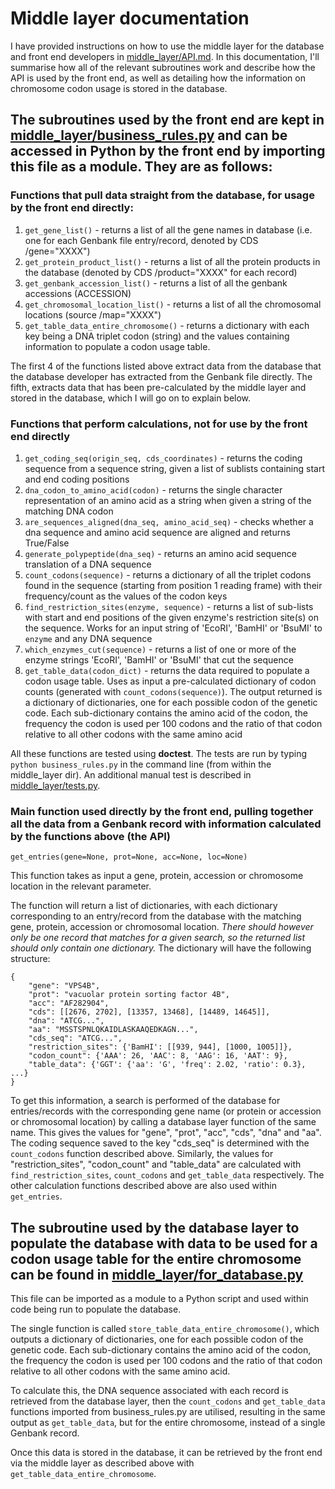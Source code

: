 Middle layer documentation
======

I have provided instructions on how to use the middle layer for the database and front end developers in [middle_layer/API.md](https://github.com/edwardchalstrey1/biocomputing_2/blob/master/middle_layer/API.md). In this documentation, I'll summarise how all of the relevant subroutines work and describe how the API is used by the front end, as well as detailing how the information on chromosome codon usage is stored in the database.

The subroutines used by the front end are kept in [middle_layer/business_rules.py](https://github.com/edwardchalstrey1/biocomputing_2/blob/master/middle_layer/business_rules.py) and can be accessed in Python by the front end by importing this file as a module. They are as follows:
----

### Functions that pull data straight from the database, for usage by the front end directly:

1. ```get_gene_list()``` - returns a list of all the gene names in database (i.e. one for each Genbank file entry/record, denoted by CDS /gene="XXXX")
2. ```get_protein_product_list()``` - returns a list of all the protein products in the database (denoted by CDS /product="XXXX" for each record)
3. ```get_genbank_accession_list()``` - returns a list of all the genbank accessions (ACCESSION)
4. ```get_chromosomal_location_list()``` - returns a list of all the chromosomal locations (source /map="XXXX")
5. ```get_table_data_entire_chromosome()``` - returns a dictionary with each key being a DNA triplet codon (string) and the values containing information to populate a codon usage table.

The first 4 of the functions listed above extract data from the database that the database developer has extracted from the Genbank file directly. The fifth, extracts data that has been pre-calculated by the middle layer and stored in the database, which I will go on to explain below.

###  Functions that perform calculations, not for use by the front end directly

1. ```get_coding_seq(origin_seq, cds_coordinates)``` - returns the coding sequence from a sequence string, given a list of sublists containing start and end coding positions
2. ```dna_codon_to_amino_acid(codon)``` - returns the single character representation of an amino acid as a string when given a string of the matching DNA codon
3. ```are_sequences_aligned(dna_seq, amino_acid_seq)``` - checks whether a dna sequence and amino acid sequence are aligned and returns True/False
4. ```generate_polypeptide(dna_seq)``` - returns an amino acid sequence translation of a DNA sequence
5. ```count_codons(sequence)``` - returns a dictionary of all the triplet codons found in the sequence (starting from position 1 reading frame) with their frequency/count as the values of the codon keys
6. ```find_restriction_sites(enzyme, sequence)``` - returns a list of sub-lists with start and end positions of the given enzyme's restriction site(s) on the sequence. Works for an input string of 'EcoRI', 'BamHI' or 'BsuMI' to ```enzyme``` and any DNA sequence
7. ```which_enzymes_cut(sequence)``` - returns a list of one or more of the enzyme strings 'EcoRI', 'BamHI' or 'BsuMI' that cut the sequence
8. ```get_table_data(codon_dict)``` - returns the data required to populate a codon usage table. Uses as input a pre-calculated dictionary of codon counts (generated with ```count_codons(sequence)```). The output returned is a dictionary of dictionaries, one for each possible codon of the genetic code. Each sub-dictionary contains the amino acid of the codon, the frequency the codon is used per 100 codons and the ratio of that codon relative to all other codons with the same amino acid

All these functions are tested using **doctest**. The tests are run by typing ```python business_rules.py``` in the command line (from within the middle_layer dir). An additional manual test is described in [middle_layer/tests.py](https://github.com/edwardchalstrey1/biocomputing_2/blob/master/middle_layer/tests.py).

### Main function used directly by the front end, pulling together all the data from a Genbank record with information calculated by the functions above (the API)

```get_entries(gene=None, prot=None, acc=None, loc=None)```

This function takes as input a gene, protein, accession or chromosome location in the relevant parameter.

The function will return a list of dictionaries, with each dictionary corresponding to an entry/record from the database with the matching gene, protein, accession or chromosomal location. *There should however only be one record that matches for a given search, so the returned list should only contain one dictionary.* The dictionary will have the following structure:

```
{
	"gene": "VPS4B",
	"prot": "vacuolar protein sorting factor 4B",
	"acc": "AF282904",
	"cds": [[2676, 2702], [13357, 13468], [14489, 14645]],
	"dna": "ATCG...",
	"aa": "MSSTSPNLQKAIDLASKAAQEDKAGN...",
	"cds_seq": "ATCG...",
	"restriction_sites": {'BamHI': [[939, 944], [1000, 1005]]},
	"codon_count": {'AAA': 26, 'AAC': 8, 'AAG': 16, 'AAT': 9},
	"table_data": {'GGT': {'aa': 'G', 'freq': 2.02, 'ratio': 0.3}, ...}
}

```

To get this information, a search is performed of the database for entries/records with the corresponding gene name (or protein or accession or chromosomal location) by calling a database layer function of the same name. This gives the values for "gene", "prot", "acc", "cds", "dna" and "aa". The coding sequence saved to the key "cds_seq" is determined with the ```count_codons``` function described above. Similarly, the values for "restriction_sites", "codon_count" and "table_data" are calculated with ```find_restriction_sites```, ```count_codons``` and ```get_table_data``` respectively. The other calculation functions described above are also used within ```get_entries```.

The subroutine used by the database layer to populate the database with data to be used for a codon usage table for the entire chromosome can be found in [middle_layer/for_database.py](https://github.com/edwardchalstrey1/biocomputing_2/blob/master/middle_layer/for_database.py) 
-----

This file can be imported as a module to a Python script and used within code being run to populate the database.

The single function is called ```store_table_data_entire_chromosome()```, which outputs a dictionary of dictionaries, one for each possible codon of the genetic code. Each sub-dictionary contains the amino acid of the codon, the frequency the codon is used per 100 codons and the ratio of that codon relative to all other codons with the same amino acid.

To calculate this, the DNA sequence associated with each record is retrieved from the database layer, then the ```count_codons``` and ```get_table_data``` functions imported from business_rules.py are utilised, resulting in the same output as ```get_table_data```, but for the entire chromosome, instead of a single Genbank record.

Once this data is stored in the database, it can be retrieved by the front end via the middle layer as described above with ```get_table_data_entire_chromosome```.
